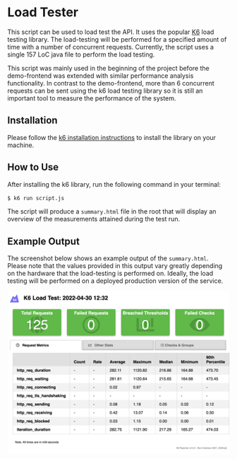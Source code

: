 # Load Tester

This script can be used to load test the API. It uses the popular [K6](https://k6.io/) load testing library. The load-testing will be performed for a specified amount of time with a number of concurrent requests. Currently, the script uses a single 157 LoC java file to perform the load testing. 

This script was mainly used in the beginning of the project before the demo-frontend was extended with similar performance analysis functionality. In contrast to the demo-frontend, more than 6 concurrent requests can be sent using the k6 load testing library so it is still an important tool to measure the performance of the system.

## Installation
Please follow the [k6 installation instructions](https://k6.io/docs/getting-started/installation/) to install the library on your machine.

## How to Use
After installing the k6 library, run the following command in your terminal:
 ```bash
$ k6 run script.js
 ```
The script will produce a `summary.html` file in the root that will display an overview of the measurements attained during the test run.

## Example Output
The screenshot below shows an example output of the `summary.html`. Please note that the values provided in this output vary greatly depending on the hardware that the load-testing is performed on. Ideally, the load testing will be performed on a deployed production version of the service.

![Screenshot Load Testing Summary](load-tester-screenshot.png)